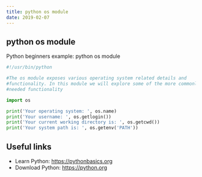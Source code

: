 ```yaml
---
title: python os module
date: 2019-02-07
---
```


## python os module

Python beginners example: python os module

```python
#!/usr/bin/python

#The os module exposes various operating system related details and
#functionality. In this module we will explore some of the more commonly
#needed functionality

import os

print('Your operating system: ', os.name)
print('Your username: ', os.getlogin())
print('Your current working directory is: ', os.getcwd())
print('Your system path is: ', os.getenv('PATH'))


```

## Useful links

- Learn Python: https://pythonbasics.org
- Download Python: https://python.org
